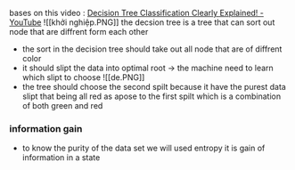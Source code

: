 bases on this video : [Decision Tree Classification Clearly Explained! - YouTube](https://www.youtube.com/watch?v=ZVR2Way4nwQ)
![[khởi nghiệp.PNG]]
the decsion tree is a tree that can sort out node that are diffrent form each other
- the sort in the decision tree should take out all node that are of diffrent color 
- it should slipt the data into optimal root 
-> the machine need to learn which slipt to choose 
![[de.PNG]]
- the tree should choose the second spilt because it have the purest data slipt that being all red as apose to the first spilt which is a combination of both green and red 
### information gain 

- to know the purity of the data set we will used entropy it is gain of information in a state 


